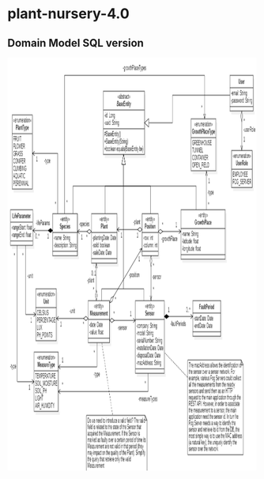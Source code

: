 # plant-nursery-4.0

## Domain Model SQL version
<img src="https://github.com/jasonravagli/plant-nursery-4.0/blob/main/DomainModel.png" height="836" width="1180">
